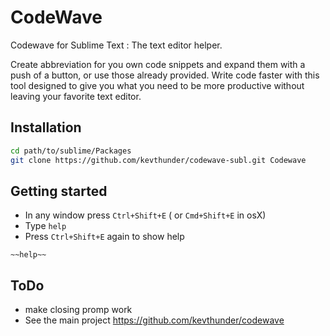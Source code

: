# CodeWave

Codewave for Sublime Text : The text editor helper.

Create abbreviation for you own code snippets and expand them with a push of a button, or use those already provided. Write code faster with this tool designed to give you what you need to be more productive without leaving your favorite text editor.

## Installation

```sh
cd path/to/sublime/Packages
git clone https://github.com/kevthunder/codewave-subl.git Codewave
```

## Getting started

* In any window press ```Ctrl+Shift+E``` ( or ```Cmd+Shift+E``` in osX)
* Type ```help```
* Press ```Ctrl+Shift+E``` again to show help
```
~~help~~
```

## ToDo

* make closing promp work
* See the main project https://github.com/kevthunder/codewave